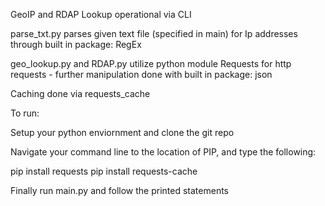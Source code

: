 GeoIP and RDAP Lookup operational via CLI 

parse_txt.py parses given text file (specified in main) for Ip addresses through built in package: RegEx

geo_lookup.py and RDAP.py utilize python module Requests for http requests - further manipulation done with built in package: json

Caching done via requests_cache



To run:

Setup your python enviornment and clone the git repo

Navigate your command line to the location of PIP, and type the following:

pip install requests 
pip install requests-cache

Finally run main.py and follow the printed statements

